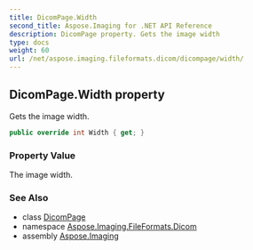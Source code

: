 ```yaml
---
title: DicomPage.Width
second_title: Aspose.Imaging for .NET API Reference
description: DicomPage property. Gets the image width
type: docs
weight: 60
url: /net/aspose.imaging.fileformats.dicom/dicompage/width/
---
```

## DicomPage.Width property

Gets the image width.

```csharp
public override int Width { get; }
```

### Property Value

The image width.

### See Also

* class [DicomPage](../)
* namespace [Aspose.Imaging.FileFormats.Dicom](../../dicompage/)
* assembly [Aspose.Imaging](../../../)


